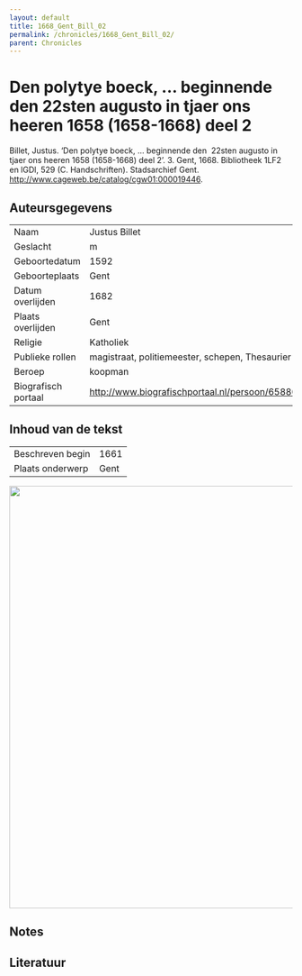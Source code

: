 ```yaml
---
layout: default
title: 1668_Gent_Bill_02
permalink: /chronicles/1668_Gent_Bill_02/
parent: Chronicles
--- 
```



# Den polytye boeck, ... beginnende den  22sten augusto in tjaer ons heeren 1658 (1658-1668) deel 2 

Billet, Justus. ‘Den polytye boeck, ... beginnende den  22sten augusto in tjaer ons heeren 1658 (1658-1668) deel 2’. 3. Gent, 1668. Bibliotheek 1LF2 en lGDl, 529 (C. Handschriften). Stadsarchief Gent. http://www.cageweb.be/catalog/cgw01:000019446. 

## Auteursgegevens 

| | | 
| --------------- | --------------- | 
| Naam | Justus Billet | 
| Geslacht | m | 
 | Geboortedatum | 1592 | 
| Geboorteplaats | Gent | 
| Datum overlijden | 1682 | 
| Plaats overlijden | Gent | 
| Religie | Katholiek | 
| Publieke rollen | magistraat, politiemeester, schepen, Thesaurier | 
| Beroep | koopman | 
| Biografisch portaal | http://www.biografischportaal.nl/persoon/65880947 | 

## Inhoud van de tekst 

| | | 
| --------------- | --------------- | 
| Beschreven begin | 1661 | 
| Plaats onderwerp | Gent | 

[<img src="..\..\barplots_chronicles\1668_Gent_Bill_02.jpg" width="750"/>](..\..\barplots_chronicles\1668_Gent_Bill_02.jpg) 

## Notes 

## Literatuur 

